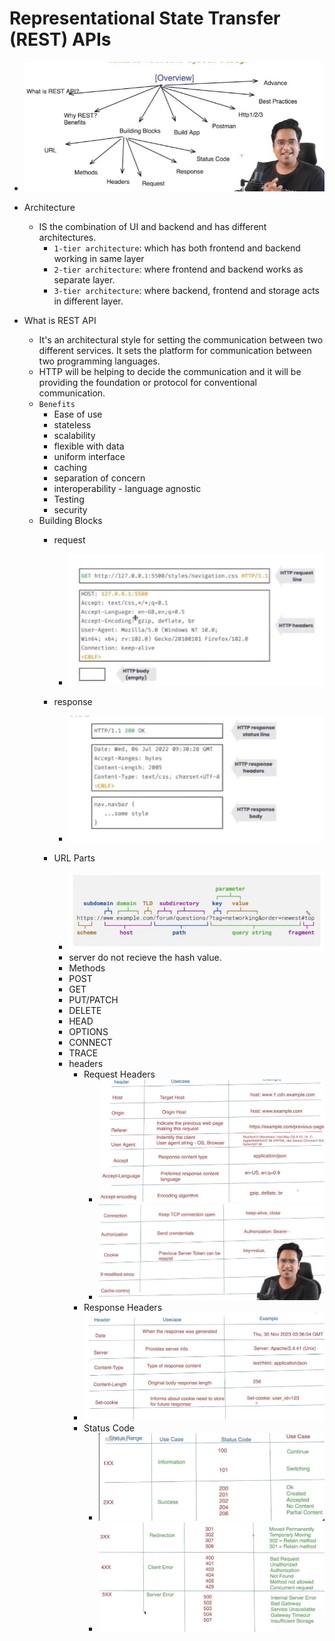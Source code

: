# Representational State Transfer (REST) APIs
  -  ![image](/Networking/assets/images/REST1.JPG)
  - Architecture 
    - IS the combination of UI and backend and has different architectures.
      - `1-tier architecture`: which has both frontend and backend working in same layer
      - `2-tier architecture`: where frontend and backend works as separate layer.
      - `3-tier architecture`: where backend, frontend and storage acts in different layer.

  - What is REST API
    - It's an architectural style for setting the communication between two different services. It sets the platform for communication between two programming languages. 
    - HTTP will be helping to decide the communication and it will be providing the foundation or protocol for conventional communication.
    - `Benefits`
       - Ease of use
       - stateless
       - scalability
       - flexible with data
       - uniform interface
       - caching
       - separation of concern
       - interoperability - language agnostic
       - Testing
       - security
    - Building Blocks
        -  request
            -  ![image](/Networking/assets/images/req.JPG)
        - response 
          -  ![image](/Networking/assets/images/res.JPG)

      - URL Parts
         -  ![image](/Networking/assets/images/url.JPG)
         - server do not recieve the hash value.
         - Methods
          - POST
          - GET
          - PUT/PATCH
          - DELETE
          - HEAD
          - OPTIONS
          - CONNECT
          - TRACE
        - headers
          - Request Headers
            - ![image](/Networking/assets/images/head.JPG)
            - ![image](/Networking/assets/images/head1.JPG)
          - Response Headers
           - ![image](/Networking/assets/images/res-head.JPG)
          - Status Code
            - ![image](/Networking/assets/images/status1.JPG)
            - ![image](/Networking/assets/images/status2.JPG)